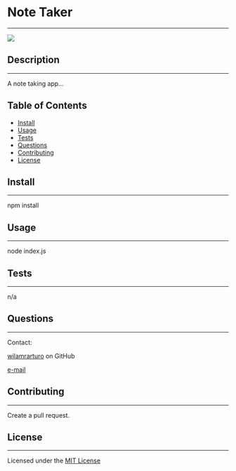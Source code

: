 # Note Taker
---


![](https://img.shields.io/badge/license-MIT%20License-blue)

## Description

---

A note taking app...

## Table of Contents
- [Install](#install)
- [Usage](#usage)
- [Tests](#tests)
- [Questions](#questions)
- [Contributing](#contributing)
- [License](#license)

## Install

---

npm install

## Usage

---

node index.js

## Tests

---

n/a

## Questions

---

Contact:

[wilamrarturo](https://github.com/wilamrarturo) on GitHub

[e-mail](mailto:wilamrs@gmail.com)

## Contributing

---

Create a pull request.

## License

---

Licensed under the [MIT License](https://api.github.com/licenses/mit)